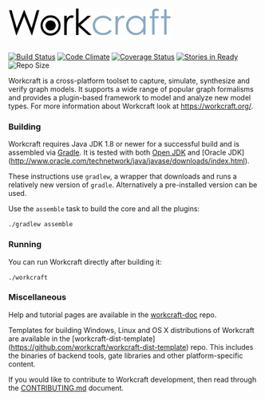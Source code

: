 # ![Workcraft logo](logo.png)

[![Build Status](https://travis-ci.org/workcraft/workcraft.svg?branch=master)](https://travis-ci.org/workcraft/workcraft)
[![Code Climate](https://codeclimate.com/github/workcraft/workcraft/badges/gpa.svg)](https://codeclimate.com/github/workcraft/workcraft)
[![Coverage Status](https://coveralls.io/repos/github/workcraft/workcraft/badge.svg?branch=master)](https://coveralls.io/github/workcraft/workcraft?branch=master)
[![Stories in Ready](https://img.shields.io/waffle/label/workcraft/workcraft/status:confirmed.svg?label=issues)](https://waffle.io/workcraft/workcraft)
![Repo Size](https://reposs.herokuapp.com/?path=workcraft/workcraft&color=lightgray)

Workcraft is a cross-platform toolset to capture, simulate, synthesize
and verify graph models. It supports a wide range of popular graph
formalisms and provides a plugin-based framework to model and analyze
new model types. For more information about Workcraft look at
https://workcraft.org/.

### Building

Workcraft requires Java JDK 1.8 or newer for a successful build and
is assembled via [Gradle](https://gradle.org/). It is tested with
both [Open JDK](http://openjdk.java.net/) and [Oracle JDK]
(http://www.oracle.com/technetwork/java/javase/downloads/index.html).

These instructions use `gradlew`, a wrapper that downloads and runs a
relatively new version of `gradle`. Alternatively a pre-installed
version can be used.

Use the `assemble` task to build the core and all the plugins:

    ./gradlew assemble

### Running

You can run Workcraft directly after building it:

    ./workcraft

### Miscellaneous

Help and tutorial pages are available in the
[workcraft-doc](https://github.com/workcraft/workcraft-doc) repo.

Templates for building Windows, Linux and OS X distributions
of Workcraft are available in the [workcraft-dist-template]
(https://github.com/workcraft/workcraft-dist-template) repo.
This includes the binaries of backend tools, gate libraries
and other platform-specific content.

If you would like to contribute to Workcraft development, then read
through the [CONTRIBUTING.md](CONTRIBUTING.md) document.
